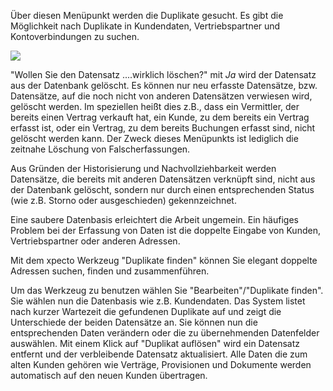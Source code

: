 Über diesen Menüpunkt werden die Duplikate gesucht. Es gibt die Möglichkeit nach Duplikate in Kundendaten, Vertriebspartner und Kontoverbindungen zu suchen.


![](http://xpecto.github.io/docs/img/img_1421242451087.png)

"Wollen Sie den Datensatz ....wirklich löschen?" mit _Ja_ wird der Datensatz aus der Datenbank gelöscht. Es können nur neu
erfasste Datensätze, bzw. Datensätze, auf die noch nicht von anderen Datensätzen verwiesen wird, gelöscht werden. Im speziellen
heißt dies z.B., dass ein Vermittler, der bereits einen Vertrag verkauft hat, ein Kunde, zu dem bereits ein Vertrag erfasst ist, oder ein Vertrag, zu
dem bereits Buchungen erfasst sind, nicht gelöscht werden kann. Der Zweck dieses Menüpunkts ist lediglich die zeitnahe Löschung von
Falscherfassungen.

Aus Gründen der Historisierung und Nachvollziehbarkeit werden Datensätze, die bereits mit anderen Datensätzen verknüpft sind, nicht aus
der Datenbank gelöscht, sondern nur durch einen entsprechenden Status (wie z.B. Storno oder ausgeschieden) gekennzeichnet.

Eine saubere Datenbasis erleichtert die Arbeit ungemein. Ein häufiges Problem bei der Erfassung von Daten ist die doppelte Eingabe von Kunden, Vertriebspartner oder anderen Adressen.

Mit dem xpecto Werkzeug "Duplikate finden" können Sie elegant doppelte Adressen suchen, finden und zusammenführen.

Um das Werkzeug zu benutzen wählen Sie "Bearbeiten"/"Duplikate finden". Sie wählen nun die Datenbasis wie z.B. Kundendaten. Das System listet nach kurzer Wartezeit die gefundenen Duplikate auf und zeigt die Unterschiede der beiden Datensätze an. Sie können nun die entsprechenden Daten verändern oder die zu übernehmenden Datenfelder auswählen. Mit einem Klick auf "Duplikat auflösen" wird ein Datensatz entfernt und der verbleibende Datensatz aktualisiert. Alle Daten die zum alten Kunden gehören wie Verträge, Provisionen und Dokumente werden automatisch auf den neuen Kunden übertragen.